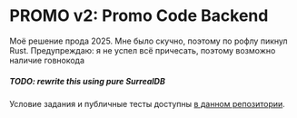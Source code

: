 # PROMO v2: Promo Code Backend

Моё решение прода 2025. Мне было скучно, поэтому по рофлу пикнул Rust. Предупреждаю: я не успел всё причесать, поэтому возможно наличие говнокода

##### TODO: rewrite this using pure SurrealDB

Условие задания и публичные тесты доступны [в данном репозитории](https://github.com/Central-University-IT/FAQ-2025/tree/main/backend).
